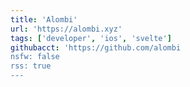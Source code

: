 ```yaml
---
title: 'Alombi'
url: 'https://alombi.xyz'
tags: ['developer', 'ios', 'svelte']
githubacct: 'https://github.com/alombi
nsfw: false
rss: true
---
```

